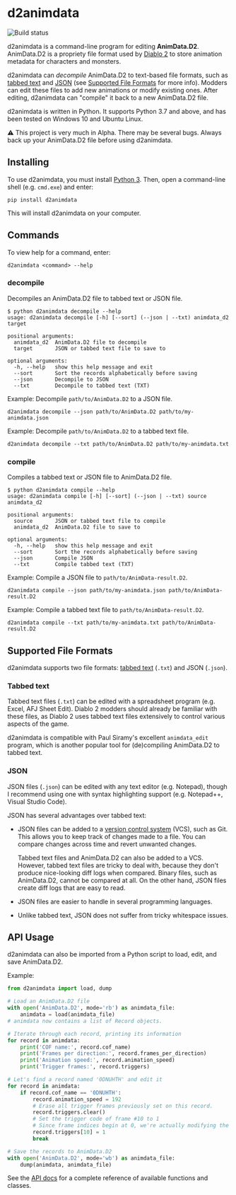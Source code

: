 # d2animdata
![Build status](https://github.com/pastelmind/d2animdata/workflows/Build/badge.svg)

d2animdata is a command-line program for editing **AnimData.D2**. AnimData.D2 is a propriety file format used by [Diablo 2] to store animation metadata for characters and monsters.

d2animdata can *decompile* AnimData.D2 to text-based file formats, such as [tabbed text] and [JSON] (see [Supported File Formats] for more info). Modders can edit these files to add new animations or modify existing ones. After editing, d2animdata can "compile" it back to a new AnimData.D2 file.

d2animdata is written in Python. It supports Python 3.7 and above, and has been tested on Windows 10 and Ubuntu Linux.

⚠ This project is very much in Alpha. There may be several bugs. Always back up your AnimData.D2 file before using d2animdata.

[mod]: https://en.wikipedia.org/wiki/Mod_(video_games)
[Diablo 2]: https://en.wikipedia.org/wiki/Diablo_II
[tabbed text]: https://en.wikipedia.org/wiki/Tab-separated_values
[JSON]: https://en.wikipedia.org/wiki/JSON

## Installing

To use d2animdata, you must install [Python 3](https://www.python.org/). Then, open a command-line shell (e.g. `cmd.exe`) and enter:

```console
pip install d2animdata
```

This will install d2animdata on your computer.

## Commands

To view help for a command, enter:

```
d2animdata <command> --help
```

### decompile

Decompiles an AnimData.D2 file to tabbed text or JSON file.

```console
$ python d2animdata decompile --help
usage: d2animdata decompile [-h] [--sort] (--json | --txt) animdata_d2 target

positional arguments:
  animdata_d2  AnimData.D2 file to decompile
  target       JSON or tabbed text file to save to

optional arguments:
  -h, --help   show this help message and exit
  --sort       Sort the records alphabetically before saving
  --json       Decompile to JSON
  --txt        Decompile to tabbed text (TXT)
```

Example: Decompile `path/to/AnimData.D2` to a JSON file.
```
d2animdata decompile --json path/to/AnimData.D2 path/to/my-animdata.json
```

Example: Decompile `path/to/AnimData.D2` to a tabbed text file.
```
d2animdata decompile --txt path/to/AnimData.D2 path/to/my-animdata.txt
```

### compile

Compiles a tabbed text or JSON file to AnimData.D2 file.

```console
$ python d2animdata compile --help
usage: d2animdata compile [-h] [--sort] (--json | --txt) source animdata_d2

positional arguments:
  source       JSON or tabbed text file to compile
  animdata_d2  AnimData.D2 file to save to

optional arguments:
  -h, --help   show this help message and exit
  --sort       Sort the records alphabetically before saving
  --json       Compile JSON
  --txt        Compile tabbed text (TXT)
```

Example: Compile a JSON file to `path/to/AnimData-result.D2`.
```
d2animdata compile --json path/to/my-animdata.json path/to/AnimData-result.D2
```

Example: Compile a tabbed text file to `path/to/AnimData-result.D2`.
```
d2animdata compile --txt path/to/my-animdata.txt path/to/AnimData-result.D2
```

## Supported File Formats
[Supported File Formats]: #file-formats

d2animdata supports two file formats: [tabbed text] (`.txt`) and JSON (`.json`).

### Tabbed text
Tabbed text files (`.txt`) can be edited with a spreadsheet program (e.g. Excel, AFJ Sheet Edit). Diablo 2 modders should already be familiar with these files, as Diablo 2 uses tabbed text files extensively to control various aspects of the game.

d2animdata is compatible with Paul Siramy's excellent `animdata_edit` program, which is another popular tool for (de)compiling AnimData.D2 to tabbed text.

### JSON
JSON files (`.json`) can be edited with any text editor (e.g. Notepad), though I recommend using one with syntax highlighting support (e.g. Notepad++, Visual Studio Code).

JSON has several advantages over tabbed text:

* JSON files can be added to a [version control system] (VCS), such as Git. This allows you to keep track of changes made to a file. You can compare changes across time and revert unwanted changes.

    Tabbed text files and AnimData.D2 can also be added to a VCS. However, tabbed text files are tricky to deal with, because they don't produce nice-looking diff logs when compared. Binary files, such as AnimData.D2, cannot be compared at all. On the other hand, JSON files create diff logs that are easy to read.
* JSON files are easier to handle in several programming languages.
* Unlike tabbed text, JSON does not suffer from tricky whitespace issues.

[version control system]: https://en.wikipedia.org/wiki/Version_control

## API Usage

d2animdata can also be imported from a Python script to load, edit, and save AnimData.D2.

Example:

```python
from d2animdata import load, dump

# Load an AnimData.D2 file
with open('AnimData.D2', mode='rb') as animdata_file:
    animdata = load(animdata_file)
# animdata now contains a list of Record objects.

# Iterate through each record, printing its information
for record in animdata:
    print('COF name:', record.cof_name)
    print('Frames per direction:', record.frames_per_direction)
    print('Animation speed:', record.animation_speed)
    print('Trigger frames:', record.triggers)

# Let's find a record named '0DNUHTH' and edit it
for record in animdata:
    if record.cof_name == '0DNUHTH':
        record.animation_speed = 192
        # Erase all trigger frames previously set on this record.
        record.triggers.clear()
        # Set the trigger code of frame #10 to 1
        # Since frame indices begin at 0, we're actually modifying the 11th frame.
        record.triggers[10] = 1
        break

# Save the records to AnimData.D2
with open('AnimData.D2', mode='wb') as animdata_file:
    dump(animdata, animdata_file)
```

See the [API docs](./api.md) for a complete reference of available functions and classes.
